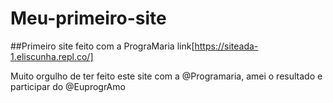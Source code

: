 # Meu-primeiro-site
##Primeiro site feito com a PrograMaria
link[https://siteada-1.eliscunha.repl.co/]

Muito orgulho de ter feito este site com a @Programaria, amei o resultado e participar do @EuprogrAmo
